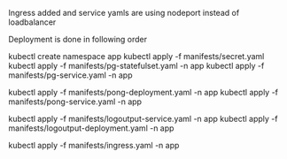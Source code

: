 Ingress added and service yamls are using nodeport instead of loadbalancer

Deployment is done in following order

kubectl create namespace app
kubectl apply -f manifests/secret.yaml
kubectl apply -f manifests/pg-statefulset.yaml -n app
kubectl apply -f manifests/pg-service.yaml -n app

kubectl apply -f manifests/pong-deployment.yaml -n app
kubectl apply -f manifests/pong-service.yaml -n app

kubectl apply -f manifests/logoutput-service.yaml -n app
kubectl apply -f manifests/logoutput-deployment.yaml -n app

kubectl apply -f manifests/ingress.yaml -n app